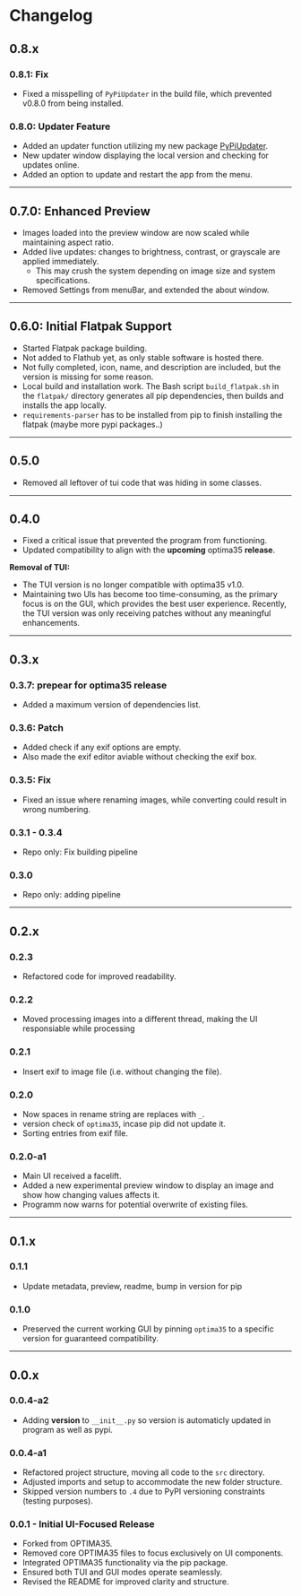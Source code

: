 # Changelog

## 0.8.x
### 0.8.1: Fix
- Fixed a misspelling of `PyPiUpdater` in the build file, which prevented v0.8.0 from being installed.

### 0.8.0: Updater Feature
- Added an updater function utilizing my new package [PyPiUpdater](https://gitlab.com/CodeByMrFinchum/PyPiUpdater).
- New updater window displaying the local version and checking for updates online.
- Added an option to update and restart the app from the menu.

---

## 0.7.0: Enhanced Preview
- Images loaded into the preview window are now scaled while maintaining aspect ratio.
- Added live updates: changes to brightness, contrast, or grayscale are applied immediately.
  - This may crush the system depending on image size and system specifications.
- Removed Settings from menuBar, and extended the about window.

---

## 0.6.0: Initial Flatpak Support
- Started Flatpak package building.
- Not added to Flathub yet, as only stable software is hosted there.
- Not fully completed, icon, name, and description are included, but the version is missing for some reason.
- Local build and installation work. The Bash script `build_flatpak.sh` in the `flatpak/` directory generates all pip dependencies, then builds and installs the app locally.
- `requirements-parser` has to be installed from pip to finish installing the flatpak (maybe more pypi packages..)

---

## 0.5.0
- Removed all leftover of tui code that was hiding in some classes.

---

## 0.4.0
- Fixed a critical issue that prevented the program from functioning.
- Updated compatibility to align with the **upcoming** optima35 **release**.

**Removal of TUI:**
- The TUI version is no longer compatible with optima35 v1.0.
- Maintaining two UIs has become too time-consuming, as the primary focus is on the GUI, which provides the best user experience. Recently, the TUI version was only receiving patches without any meaningful enhancements.

---

## 0.3.x
### 0.3.7: prepear for optima35 release
- Added a maximum version of dependencies list.

### 0.3.6: Patch
- Added check if any exif options are empty.
- Also made the exif editor aviable without checking the exif box.

### 0.3.5: Fix
- Fixed an issue where renaming images, while converting could result in wrong numbering.

### 0.3.1 - 0.3.4
- Repo only: Fix building pipeline

### 0.3.0
- Repo only: adding pipeline

---

## 0.2.x
### 0.2.3
- Refactored code for improved readability.

### 0.2.2
- Moved processing images into a different thread, making the UI responsiable while processing

### 0.2.1
- Insert exif to image file (i.e. without changing the file).

### 0.2.0
- Now spaces in rename string are replaces with `_`.
- version check of `optima35`, incase pip did not update it.
- Sorting entries from exif file.

### 0.2.0-a1
- Main UI received a facelift.
- Added a new experimental preview window to display an image and show how changing values affects it.
- Programm now warns for potential overwrite of existing files.

---

## 0.1.x
### 0.1.1
- Update metadata, preview, readme, bump in version for pip

### 0.1.0
- Preserved the current working GUI by pinning `optima35` to a specific version for guaranteed compatibility.

---

## 0.0.x
### 0.0.4-a2
- Adding __version__ to `__init__.py` so version is automaticly updated in program as well as pypi.

### 0.0.4-a1
- Refactored project structure, moving all code to the `src` directory.
- Adjusted imports and setup to accommodate the new folder structure.
- Skipped version numbers to `.4` due to PyPI versioning constraints (testing purposes).

### 0.0.1 - Initial UI-Focused Release
- Forked from OPTIMA35.
- Removed core OPTIMA35 files to focus exclusively on UI components.
- Integrated OPTIMA35 functionality via the pip package.
- Ensured both TUI and GUI modes operate seamlessly.
- Revised the README for improved clarity and structure.
